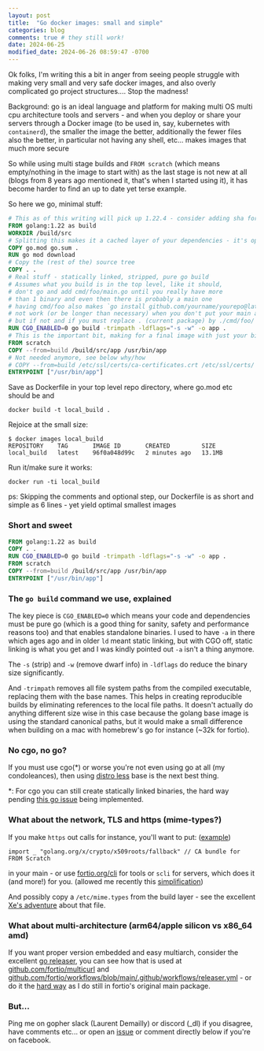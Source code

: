 ```yaml
---
layout: post
title:  "Go docker images: small and simple"
categories: blog
comments: true # they still work!
date: 2024-06-25
modified_date: 2024-06-26 08:59:47 -0700
---
```


Ok folks, I'm writing this a bit in anger from seeing people struggle with making very small and very safe docker images, and also overly complicated go project structures.... Stop the madness!

Background: go is an ideal language and platform for making multi OS multi cpu architecture tools and servers - and when you deploy or share your servers through a Docker image (to be used in, say, kubernetes with `containerd`), the smaller the image the better, additionally the fewer files also the better, in particular not having any shell, etc... makes images that much more secure

So while using multi stage builds and `FROM scratch` (which means empty/nothing in the image to start with) as the last stage is not new at all (blogs from 8 years ago mentioned it, that's when I started using it), it has become harder to find an up to date yet terse example.

So here we go, minimal stuff:

```Dockerfile
# This as of this writing will pick up 1.22.4 - consider adding sha for security
FROM golang:1.22 as build
WORKDIR /build/src
# Splitting this makes it a cached layer of your dependencies - it's optional
COPY go.mod go.sum .
RUN go mod download
# Copy the (rest of the) source tree
COPY . .
# Real stuff - statically linked, stripped, pure go build
# Assumes what you build is in the top level, like it should,
# don't go and add cmd/foo/main.go until you really have more
# than 1 binary and even then there is probably a main one
# having cmd/foo also makes `go install github.com/yourname/yourepo@latest`
# not work (or be longer than necessary) when you don't put your main at the top,
# but if not and if you must replace . (current package) by ./cmd/foo/ next line:
RUN CGO_ENABLED=0 go build -trimpath -ldflags="-s -w" -o app .
# This is the important bit, making for a final image with just your binary:
FROM scratch
COPY --from=build /build/src/app /usr/bin/app
# Not needed anymore, see below why/how
# COPY --from=build /etc/ssl/certs/ca-certificates.crt /etc/ssl/certs/
ENTRYPOINT ["/usr/bin/app"]
```
Save as Dockerfile in your top level repo directory, where go.mod etc should be and

```shell
docker build -t local_build .
```
Rejoice at the small size:
```
$ docker images local_build
REPOSITORY    TAG       IMAGE ID       CREATED         SIZE
local_build   latest    96f0a048d99c   2 minutes ago   13.1MB
```
Run it/make sure it works:
```
docker run -ti local_build
```

ps: Skipping the comments and optional step, our Dockerfile is as short and simple as 6 lines - yet yield optimal smallest images

### Short and sweet

```Dockerfile
FROM golang:1.22 as build
COPY . .
RUN CGO_ENABLED=0 go build -trimpath -ldflags="-s -w" -o app .
FROM scratch
COPY --from=build /build/src/app /usr/bin/app
ENTRYPOINT ["/usr/bin/app"]
```

### The `go build` command we use, explained

The key piece is `CGO_ENABLED=0` which means your code and dependencies must be pure go (which is a good thing for sanity, safety and performance reasons too) and that enables standalone binaries. I used to have `-a` in there which ages ago and in older `ld` meant static linking, but with CGO off, static linking is what you get and I was kindly pointed out `-a` isn't a thing anymore.

The `-s` (strip) and `-w` (remove dwarf info) in `-ldflags` do reduce the binary size significantly.

And `-trimpath` removes all file system paths from the compiled executable, replacing them with the base names. This helps in creating reproducible builds by eliminating references to the local file paths. It doesn't actually do anything different size wise in this case because the golang base image is using the standard canonical paths, but it would make a small difference when building on a mac with homebrew's go for instance (~32k for fortio).

### No cgo, no go?

If you must use cgo(*) or worse you're not even using go at all (my condoleances), then using [distro less](https://github.com/GoogleContainerTools/distroless) base is the next best thing.

*: For cgo you can still create statically linked binaries, the hard way pending [this go issue](https://github.com/golang/go/issues/26492) being implemented.

### What about the network, TLS and https (mime-types?)

If you make `https` out calls for instance, you'll want to put:
([example](https://github.com/fortio/cli/blob/v1.6.0/ca_bundle.go#L14))
```
import _ "golang.org/x/crypto/x509roots/fallback" // CA bundle for FROM Scratch
```
in your main - or use [fortio.org/cli](https://pkg.go.dev/fortio.org/cli) for tools or `scli` for servers, which does it (and more!) for you. (allowed me recently this [simplification](https://github.com/fortio/multicurl/pull/146/files#diff-dd2c0eb6ea5cfc6c4bd4eac30934e2d5746747af48fef6da689e85b752f39557))

And possibly copy a `/etc/mime.types` from the build layer - see the excellent [Xe's adventure](https://xeiaso.net/blog/2024/fixing-rss-mailcap/) about that file.

### What about multi-architecture (arm64/apple silicon vs x86_64 amd)

If you want proper version embedded and easy multiarch, consider the excellent [go releaser](https://goreleaser.com/), you can see how that is used at [github.com/fortio/multicurl](https://github.com/fortio/multicurl#multicurl) and [github.com/fortio/workflows/blob/main/.github/workflows/releaser.yml](https://github.com/fortio/workflows/blob/main/.github/workflows/releaser.yml) - or do it the [hard way](https://github.com/fortio/fortio/blob/v1.65.0/Makefile#L188-L198) as I do still in fortio's original main package.

### But...

Ping me on gopher slack (Laurent Demailly) or discord (_dl) if you disagree, have comments etc... or open an [issue](https://github.com/ldemailly/laurentsv/issues)
or comment directly below if you're on facebook.
